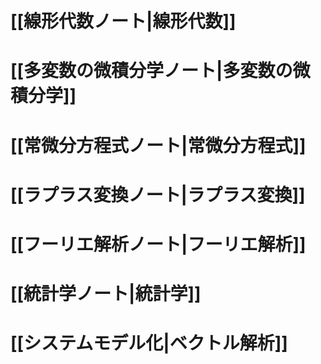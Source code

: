# [[線形代数ノート|線形代数]]

# [[多変数の微積分学ノート|多変数の微積分学]]

# [[常微分方程式ノート|常微分方程式]]

# [[ラプラス変換ノート|ラプラス変換]]

# [[フーリエ解析ノート|フーリエ解析]]

# [[統計学ノート|統計学]]

# [[システムモデル化|ベクトル解析]]

